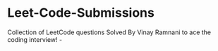 # Leet-Code-Submissions
Collection of LeetCode questions Solved By Vinay Ramnani to ace the coding interview! - 
